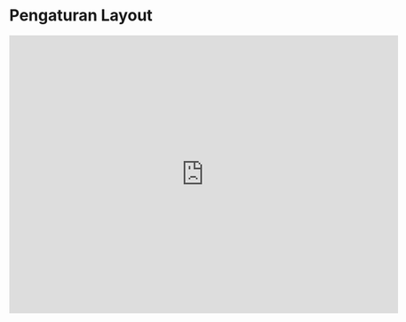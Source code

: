 # Pengaturan Layout

<iframe width="700" height="500" src="https://www.youtube.com/embed/BB5tuQdCjgY" title="YouTube video player" frameborder="0" allow="accelerometer; autoplay; clipboard-write; encrypted-media; gyroscope; picture-in-picture" allowfullscreen></iframe>



